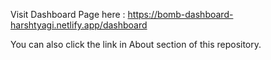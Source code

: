 Visit Dashboard Page here : https://bomb-dashboard-harshtyagi.netlify.app/dashboard

You can also click the link in About section of this repository.
